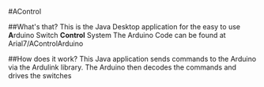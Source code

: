 #AControl

##What's that?
This is the Java Desktop application for the easy to use <b>A</b>rduino Switch <b>Control</b> System
The Arduino Code can be found at Arial7/AControlArduino

##How does it work?
This Java application sends commands to the Arduino via the Ardulink library. The Arduino then decodes the commands and drives the switches
